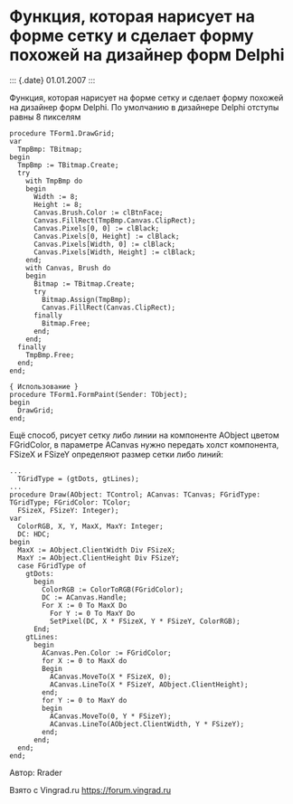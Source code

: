 Функция, которая нарисует на форме сетку и сделает форму похожей на дизайнер форм Delphi
========================================================================================

::: {.date}
01.01.2007
:::

Функция, которая нарисует на форме сетку и сделает форму похожей на
дизайнер форм Delphi. По умолчанию в дизайнере Delphi отступы равны 8
пикселям

    procedure TForm1.DrawGrid;
    var
      TmpBmp: TBitmap;
    begin
      TmpBmp := TBitmap.Create;
      try
        with TmpBmp do
        begin
          Width := 8;
          Height := 8;
          Canvas.Brush.Color := clBtnFace;
          Canvas.FillRect(TmpBmp.Canvas.ClipRect);
          Canvas.Pixels[0, 0] := clBlack;
          Canvas.Pixels[0, Height] := clBlack;
          Canvas.Pixels[Width, 0] := clBlack;
          Canvas.Pixels[Width, Height] := clBlack;
        end;
        with Canvas, Brush do
        begin
          Bitmap := TBitmap.Create;
          try
            Bitmap.Assign(TmpBmp);
            Canvas.FillRect(Canvas.ClipRect);
          finally
            Bitmap.Free;
          end;
        end;
      finally
        TmpBmp.Free;
      end;
    end;
     
    { Использование }
    procedure TForm1.FormPaint(Sender: TObject);
    begin
      DrawGrid; 
    end;

Ещё способ, рисует сетку либо линии на компоненте AObject цветом
FGridColor, в параметре ACanvas нужно передать холст компонента, FSizeX
и FSizeY определяют размер сетки либо линий:

    ...
      TGridType = (gtDots, gtLines);
    ...
    procedure Draw(AObject: TControl; ACanvas: TCanvas; FGridType: TGridType; FGridColor: TColor;
      FSizeX, FSizeY: Integer);
    var
      ColorRGB, X, Y, MaxX, MaxY: Integer;
      DC: HDC;
    begin
      MaxX := AObject.ClientWidth Div FSizeX;
      MaxY := AObject.ClientHeight Div FSizeY;
      case FGridType of
        gtDots:
          begin
            ColorRGB := ColorToRGB(FGridColor);
            DC := ACanvas.Handle;
            For X := 0 To MaxX Do
              For Y := 0 To MaxY Do
              SetPixel(DC, X * FSizeX, Y * FSizeY, ColorRGB);
          End;
        gtLines:
          begin
            ACanvas.Pen.Color := FGridColor;
            for X := 0 to MaxX do
            Begin
              ACanvas.MoveTo(X * FSizeX, 0);
              ACanvas.LineTo(X * FSizeY, AObject.ClientHeight);
            end;
            for Y := 0 to MaxY do
            begin
              ACanvas.MoveTo(0, Y * FSizeY);
              ACanvas.LineTo(AObject.ClientWidth, Y * FSizeY);
            end;
          end;
      end;
    end;

Автор: Rrader

Взято с Vingrad.ru <https://forum.vingrad.ru>
